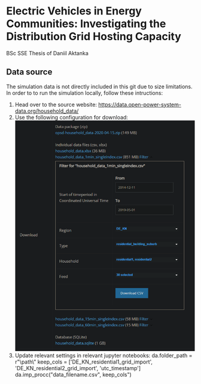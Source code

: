 # Electric Vehicles in Energy Communities: Investigating the Distribution Grid Hosting Capacity
BSc SSE Thesis of Daniil Aktanka


## Data source
The simulation data is not directly included in this git due to size limitations. In order to to run the simulation locally, follow these intructions:

1. Head over to the source website: https://data.open-power-system-data.org/household_data/
2. Use the following configuration for download: ![instructions](/datasource/data_source_settings.png)
3. Update relevant settings in relevant jupyter notebooks:
  da.folder_path = r"\\path\\"
  keep_cols = ['DE_KN_residential1_grid_import',
               'DE_KN_residential2_grid_import',
               'utc_timestamp']
  da.imp_procc("data_filename.csv", keep_cols")
